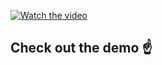 [![Watch the video](![image](https://github.com/user-attachments/assets/ec1ffd24-966e-407f-ae6c-2c02c500e938)
)](https://www.youtube.com/watch?v=K20I7nZBHJQ&ab_channel=Datascience_Enthusiast)
## Check out the demo ☝️
